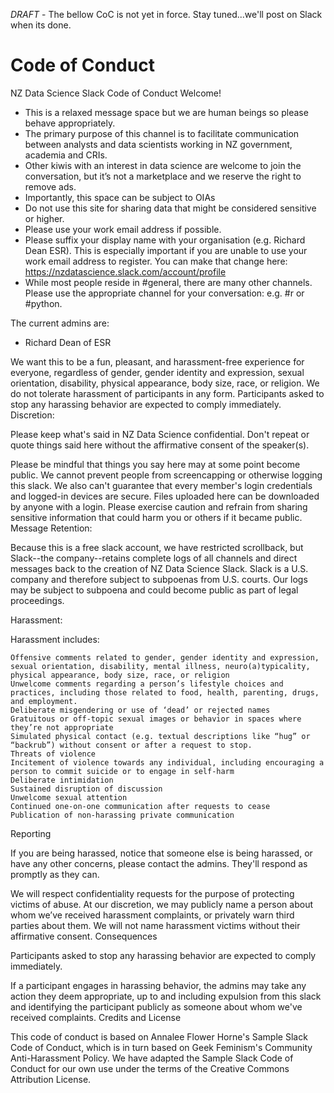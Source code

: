 
*DRAFT* - The bellow CoC is not yet in force. Stay tuned...we'll post on Slack when its done. 

# Code of Conduct 

NZ Data Science Slack Code of Conduct
Welcome!

* This is a relaxed message space but we are human beings so please behave appropriately.
* The primary purpose of this channel is to facilitate communication between analysts and data scientists working in NZ government, academia and CRIs.
* Other kiwis with an interest in data science are welcome to join the conversation, but it’s not a marketplace and we reserve the right to remove ads.
* Importantly, this space can be subject to OIAs
* Do not use this site for sharing data that might be considered sensitive or higher.
* Please use your work email address if possible.
* Please suffix your display name with your organisation (e.g. Richard Dean ESR). This is especially important if you are unable to use your work email address to register. You can make that change here: https://nzdatascience.slack.com/account/profile
* While most people reside in #general, there are many other channels. Please use the appropriate channel for your conversation: e.g. #r or #python.


The current admins are:

* Richard Dean of ESR

We want this to be a fun, pleasant, and harassment-free experience for everyone, regardless of gender, gender identity and expression, sexual orientation, disability, physical appearance, body size, race, or religion. We do not tolerate harassment of participants in any form. Participants asked to stop any harassing behavior are expected to comply immediately.
Discretion:


Please keep what's said in NZ Data Science confidential. Don't repeat or quote things said here without the affirmative consent of the speaker(s). 

Please be mindful that things you say here may at some point become public. We cannot prevent people from screencapping or otherwise logging this slack. We also can't guarantee that every member's login credentials and logged-in devices are secure. Files uploaded here can be downloaded by anyone with a login. Please exercise caution and refrain from sharing sensitive information that could harm you or others if it became public.
Message Retention:

Because this is a free slack account, we have restricted scrollback, but Slack--the company--retains complete logs of all channels and direct messages back to the creation of NZ Data Science Slack. Slack is a U.S. company and therefore subject to subpoenas from U.S. courts. Our logs may be subject to subpoena and could become public as part of legal proceedings.

Harassment:

Harassment includes:

    Offensive comments related to gender, gender identity and expression, sexual orientation, disability, mental illness, neuro(a)typicality, physical appearance, body size, race, or religion
    Unwelcome comments regarding a person’s lifestyle choices and practices, including those related to food, health, parenting, drugs, and employment.
    Deliberate misgendering or use of ‘dead’ or rejected names
    Gratuitous or off-topic sexual images or behavior in spaces where they’re not appropriate
    Simulated physical contact (e.g. textual descriptions like “hug” or “backrub”) without consent or after a request to stop.
    Threats of violence
    Incitement of violence towards any individual, including encouraging a person to commit suicide or to engage in self-harm
    Deliberate intimidation
    Sustained disruption of discussion
    Unwelcome sexual attention
    Continued one-on-one communication after requests to cease
    Publication of non-harassing private communication

Reporting

If you are being harassed, notice that someone else is being harassed, or have any other concerns, please contact the admins. They'll respond as promptly as they can.

We will respect confidentiality requests for the purpose of protecting victims of abuse. At our discretion, we may publicly name a person about whom we’ve received harassment complaints, or privately warn third parties about them. We will not name harassment victims without their affirmative consent.
Consequences

Participants asked to stop any harassing behavior are expected to comply immediately.

If a participant engages in harassing behavior, the admins may take any action they deem appropriate, up to and including expulsion from this slack and identifying the participant publicly as someone about whom we've received complaints.
Credits and License

This code of conduct is based on Annalee Flower Horne's Sample Slack Code of Conduct, which is in turn based on Geek Feminism's Community Anti-Harassment Policy. We have adapted the Sample Slack Code of Conduct for our own use under the terms of the Creative Commons Attribution License.
